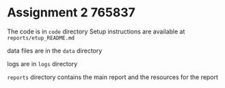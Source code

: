 # Assignment 2  765837

The code is in `code` directory
  Setup instructions are available at `reports/etup_README.md`

data files are in the `data` directory

logs are in `logs` directory

`reports` directory contains the main report and the resources for the report 
